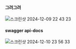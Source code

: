 #### 그려그려
![스크린샷 2024-12-09 22 43 23](https://github.com/user-attachments/assets/99de67f1-74a3-49f8-9cd4-db1b3221b229)

#### swagger api-docs
![스크린샷 2024-12-10 23 56 33](https://github.com/user-attachments/assets/f94bb848-a93d-4000-a1b6-a54681bedbbd)

